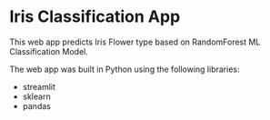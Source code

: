 # Iris Classification App

This web app predicts Iris Flower type based on RandomForest ML Classification Model.

The web app was built in Python using the following libraries:
* streamlit
* sklearn
* pandas